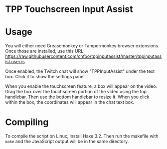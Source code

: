 TPP Touchscreen Input Assist
============================


Usage
=====

You will either need Greasemonkey or Tampermonkey browser extensions. Once those are installed, use this URL: https://raw.githubusercontent.com/chfoo/tppinputassist/master/tppinputassist.user.js.

Once enabled, the Twitch chat will show "TPPInputAssist" under the text box. Click it to show the settings panel.

When you enable the touchscreen feature, a box will appear on the video. Drag the box over the touchscreen portion of the video using the top handlebar. Then use the bottom handlebar to resize it. When you click within the box, the coordinates will appear in the chat text box.


Compiling
=========

To compile the script on Linux, install Haxe 3.2. Then run the makefile with `make` and the JavaScript output will be in the same directory.


